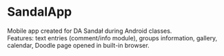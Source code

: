 # SandalApp
Mobile app created for DA Sandał during Android classes.</br>
Features: text entries (comment/info module), groups information, gallery, calendar, Doodle page opened in built-in browser.
